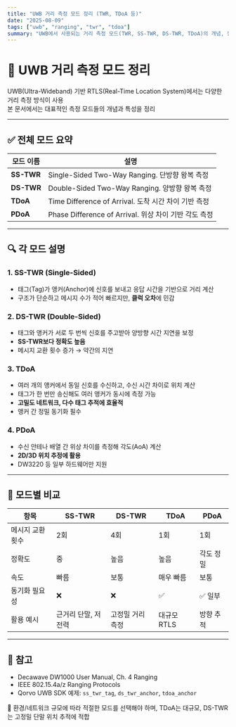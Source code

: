```yaml
---
title: "UWB 거리 측정 모드 정리 (TWR, TDoA 등)"
date: "2025-08-09"
tags: ["uwb", "ranging", "twr", "tdoa"]
summary: "UWB에서 사용되는 거리 측정 모드(TWR, SS-TWR, DS-TWR, TDoA)의 개념, 동작 원리, 장단점 정리"
---
```


# 📡 UWB 거리 측정 모드 정리

UWB(Ultra-Wideband) 기반 RTLS(Real-Time Location System)에서는 다양한 거리 측정 방식이 사용  
본 문서에서는 대표적인 측정 모드들의 개념과 특성을 정리

---

## ✅ 전체 모드 요약

| 모드 이름  | 설명                                                  |
| ---------- | ----------------------------------------------------- |
| **SS-TWR** | Single-Sided Two-Way Ranging. 단방향 왕복 측정        |
| **DS-TWR** | Double-Sided Two-Way Ranging. 양방향 왕복 측정        |
| **TDoA**   | Time Difference of Arrival. 도착 시간 차이 기반 측정  |
| **PDoA**   | Phase Difference of Arrival. 위상 차이 기반 각도 측정 |

---

## 🔍 각 모드 설명

### 1. **SS-TWR** (Single-Sided)

- 태그(Tag)가 앵커(Anchor)에 신호를 보내고 응답 시간을 기반으로 거리 계산
- 구조가 단순하고 메시지 수가 적어 빠르지만, **클럭 오차**에 민감

### 2. **DS-TWR** (Double-Sided)

- 태그와 앵커가 서로 두 번씩 신호를 주고받아 양방향 시간 지연을 보정
- **SS-TWR보다 정확도 높음**
- 메시지 교환 횟수 증가 → 약간의 지연

### 3. **TDoA**

- 여러 개의 앵커에서 동일 신호를 수신하고, 수신 시간 차이로 위치 계산
- 태그가 한 번만 송신해도 여러 앵커가 동시에 측정 가능
- **고밀도 네트워크, 다수 태그 추적에 효율적**
- 앵커 간 정밀 동기화 필수

### 4. **PDoA**

- 수신 안테나 배열 간 위상 차이를 측정해 각도(AoA) 계산
- **2D/3D 위치 추정에 활용**
- DW3220 등 일부 하드웨어만 지원

---

## 🧪 모드별 비교

| 항목             | SS-TWR              | DS-TWR           | TDoA        | PDoA      |
| ---------------- | ------------------- | ---------------- | ----------- | --------- |
| 메시지 교환 횟수 | 2회                 | 4회              | 1회         | 1회       |
| 정확도           | 중                  | 높음             | 높음        | 각도 정밀 |
| 속도             | 빠름                | 보통             | 매우 빠름   | 보통      |
| 동기화 필요성    | ❌                  | ❌               | ✅          | ✅ 일부   |
| 활용 예시        | 근거리 단말, 저전력 | 고정밀 거리 측정 | 대규모 RTLS | 방향 추적 |

---

## 🔗 참고

- Decawave DW1000 User Manual, Ch. 4 Ranging
- IEEE 802.15.4a/z Ranging Protocols
- Qorvo UWB SDK 예제: `ss_twr_tag`, `ds_twr_anchor`, `tdoa_anchor`

📌 환경/네트워크 규모에 따라 적절한 모드를 선택해야 하며, TDoA는 대규모, DS-TWR는 고정밀 단말 위치 추적에 적합
